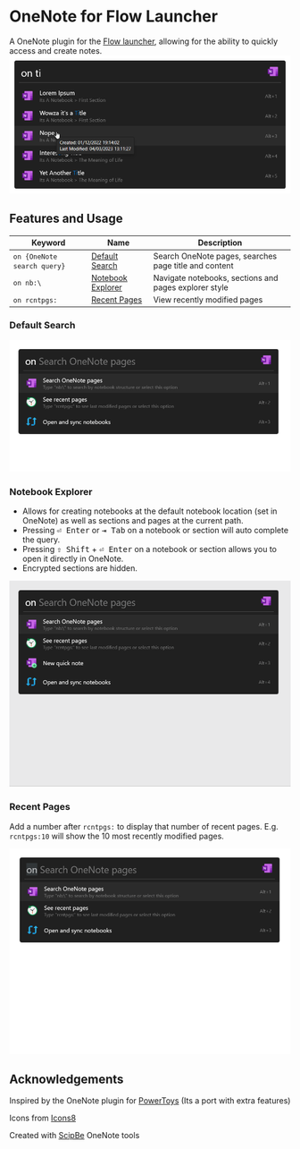 # OneNote for Flow Launcher

A OneNote plugin for the [Flow launcher](https://github.com/Flow-Launcher/Flow.Launcher), allowing for the ability to quickly access and create notes.
![demo](doc/demo.png)

## Features and Usage

| Keyword                         | Name | Description   |
|---------------------------------|------|---------------|
| `` on {OneNote search query} `` | [Default Search](#default-search) | Search OneNote pages, searches page title and content |
| `` on nb:\ ``                   | [Notebook Explorer](#notebook-explorer)     | Navigate notebooks, sections and pages explorer style |
| `` on rcntpgs: ``               | [Recent Pages](#recent-pages) | View recently modified pages |

### Default Search

![searchgif](doc/search_pages.gif)

### Notebook Explorer

- Allows for creating notebooks at the default notebook location (set in OneNote) as well as sections and pages at the current path.
- Pressing <kbd>⏎ Enter</kbd> or <kbd>⇥ Tab</kbd> on a notebook or section will auto complete the query.
- Pressing <kbd>⇧ Shift</kbd> + <kbd>⏎ Enter</kbd> on a notebook or section allows you to open it directly in OneNote.
- Encrypted sections are hidden.

![notebookgif](doc/notebook_explorer.gif)

### Recent Pages

Add a number after `` rcntpgs: `` to display that number of recent pages. E.g. `` rcntpgs:10 `` will show the 10 most recently modified pages.

![recentgif](doc/recent_pages.gif)

## Acknowledgements

Inspired by the OneNote plugin for [PowerToys](https://github.com/microsoft/PowerToys/tree/main/src/modules/launcher/Plugins/Microsoft.PowerToys.Run.Plugin.OneNote) (Its a port with extra features)

Icons from [Icons8](https://icons8.com)

Created with [ScipBe](https://github.com/scipbe/ScipBe-Common-Office) OneNote tools
